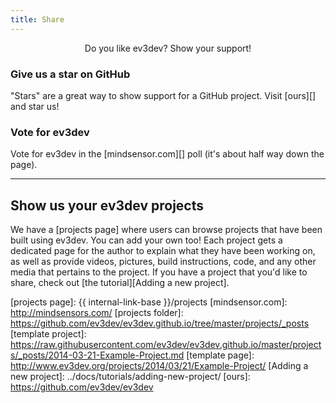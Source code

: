 ```yaml
---
title: Share
---
```

<div class="lead">
    <center>
        Do you like ev3dev? Show your support!
    </center>
</div>

<div class="row">
    <div class="col-md-6" markdown="1">
<h3><span class="glyphicon glyphicon-star heading-icon"></span>Give us a star on GitHub</h3>
"Stars" are a great way to show support for a GitHub project. Visit [ours][] and star us!
</div>
    <div class="col-md-6" markdown="1">
<h3><span class="glyphicon glyphicon-check heading-icon"></span>Vote for ev3dev</h3>
Vote for ev3dev in the [mindsensor.com][] poll (it's about half way down
the page).
</div>
</div>

<hr/>

Show us your ev3dev projects
------------------------

We have a [projects page] where users can browse projects that have
been built using ev3dev. You can add your own too!  Each project gets a
dedicated page for the author to explain what they have been working on, as
well as provide videos, pictures, build instructions, code, and any other media
that pertains to the project. If you have a project that you'd like to share,
check out [the tutorial][Adding a new project].

[projects page]: {{ internal-link-base }}/projects
[mindsensor.com]: http://mindsensors.com/
[projects folder]: https://github.com/ev3dev/ev3dev.github.io/tree/master/projects/_posts
[template project]: https://raw.githubusercontent.com/ev3dev/ev3dev.github.io/master/projects/_posts/2014-03-21-Example-Project.md
[template page]: http://www.ev3dev.org/projects/2014/03/21/Example-Project/
[Adding a new project]: ../docs/tutorials/adding-new-project/
[ours]: https://github.com/ev3dev/ev3dev
